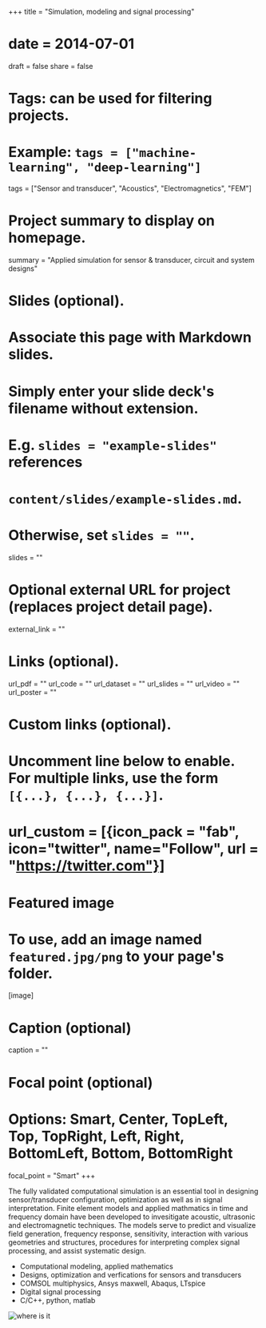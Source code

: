 +++
title = "Simulation, modeling and signal processing"
# date = 2014-07-01
draft = false
share = false

# Tags: can be used for filtering projects.
# Example: `tags = ["machine-learning", "deep-learning"]`
tags = ["Sensor and transducer", "Acoustics", "Electromagnetics", "FEM"]

# Project summary to display on homepage.
summary = "Applied simulation for sensor & transducer, circuit and system designs"

# Slides (optional).
#   Associate this page with Markdown slides.
#   Simply enter your slide deck's filename without extension.
#   E.g. `slides = "example-slides"` references 
#   `content/slides/example-slides.md`.
#   Otherwise, set `slides = ""`.
slides = ""

# Optional external URL for project (replaces project detail page).
external_link = ""

# Links (optional).
url_pdf = ""
url_code = ""
url_dataset = ""
url_slides = ""
url_video = ""
url_poster = ""

# Custom links (optional).
#   Uncomment line below to enable. For multiple links, use the form `[{...}, {...}, {...}]`.
# url_custom = [{icon_pack = "fab", icon="twitter", name="Follow", url = "https://twitter.com"}]

# Featured image
# To use, add an image named `featured.jpg/png` to your page's folder. 
[image]
  # Caption (optional)
  caption = ""

  # Focal point (optional)
  # Options: Smart, Center, TopLeft, Top, TopRight, Left, Right, BottomLeft, Bottom, BottomRight
  focal_point = "Smart"
+++

The fully validated computational simulation is an essential tool in designing sensor/transducer configuration, optimization as well as in signal interpretation. Finite element models and applied mathmatics in time and frequency domain have been developed to invesitigate acoustic, ultrasonic and electromagnetic techniques. The models serve to predict and visualize field generation, frequency response, sensitivity, interaction with various geometries and structures, procedures for interpreting complex signal processing, and assist systematic design. 

* Computational modeling, applied mathematics
* Designs, optimization and verfications for sensors and transducers
* COMSOL multiphysics, Ansys maxwell, Abaqus, LTspice 
* Digital signal processing  
* C/C++, python, matlab



![where is it](/project/simulation/S.png)

